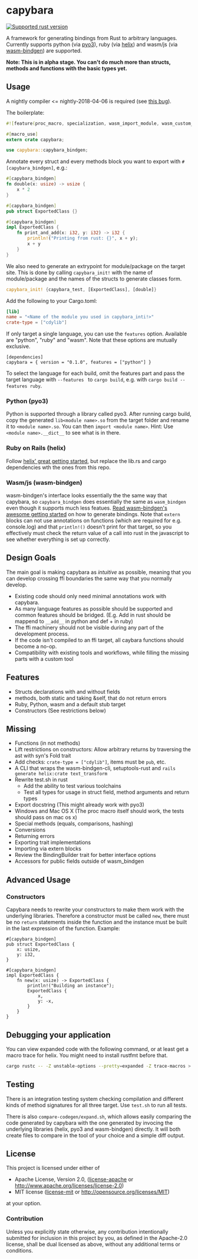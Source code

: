 # capybara

[![Supported rust version](https://img.shields.io/badge/rustc-nightly--2018--04--06-red.svg?style=flat-square)](https://github.com/rust-lang/rust/issues/49768)

A framework for generating bindings from Rust to arbitrary languages. Currently supports python (via [pyo3](https://github.com/PyO3/pyo3)), ruby
(via [helix](https://github.com/tildeio/helix)) and wasm/js (via [wasm-bindgen](https://github.com/rustwasm/wasm-bindgen)) are supported.

**Note: This is in alpha stage. You can't do much more than structs, methods and functions with the basic types yet.**

## Usage

A nightly compiler <= nightly-2018-04-06 is required (see [this bug](https://github.com/rust-lang/rust/issues/49768)).

The boilerplate:

```rust
#![feature(proc_macro, specialization, wasm_import_module, wasm_custom_section, concat_idents)]

#[macro_use]
extern crate capybara;

use capybara::capybara_bindgen;
```

Annotate every struct and every methods block you want to export with `#[capybara_bindgen]`, e.g.:

```rust
#[capybara_bindgen]
fn double(x: usize) -> usize {
    x * 2
}

#[capybara_bindgen]
pub struct ExportedClass {}

#[capybara_bindgen]
impl ExportedClass {
    fn print_and_add(x: i32, y: i32) -> i32 {
        println!("Printing from rust: {}", x + y);
        x + y
    }
}
```

We also need to generate an extrypoint for module/package on the target site. This is done by calling `capybara_init!`
with the name of module/package and the names of the structs to generate classes form.

```rust
capybara_init! {capybara_test, [ExportedClass], [double]}
```

Add the following to your Cargo.toml:

```toml
[lib]
name = "<Name of the module you used in capybara_inti!>"
crate-type = ["cdylib"]
```

If only target a single language, you can use the `features` option. Available are "python", "ruby" and "wasm".
Note that these options are mutually exclusive.

```
[dependencies]
capybara = { version = "0.1.0", features = ["python"] }
```

To select the language for each build, omit the features part and pass the target language with `--features ` to
`cargo build`, e.g. with `cargo build --features ruby`.

### Python (pyo3)

Python is supported through a library called pyo3. After running cargo build, copy the generated `lib<module name>.so` from the target folder and
rename it to `<module name>.so`. You can then `import <module name>`. Hint: Use `<module name>.__dict__` to see what
is in there.

### Ruby on Rails (helix)

Follow [helix' great getting started](https://usehelix.com/getting_started), but replace the lib.rs and cargo
dependencies wth the ones from this repo.

### Wasm/js (wasm-bindgen)

wasm-bindgen's interface looks essentially the the same way that capybara, so `capybara_bindgen` does essentially the
same as `wasm_bindgen` even though it supports much less featues.
[Read wasm-bindgen's awesome getting started](https://github.com/rustwasm/wasm-bindgen) on how to generate bindings.
Note that `extern` blocks can not use annotations on functions (which are required for e.g. console.log) and that
`println!()` doesn't print for that target, so you effectively must check the return value of a call into rust in the
javascript to see whether everything is set up correctly.

## Design Goals

The main goal is making capybara as _intuitive_ as possible, meaning that you can develop crossing ffi boundaries the same way that you normally develop.

 * Existing code should only need minimal annotations work with capybara.
 * As many language features as possible should be supported and common features should be bridged. (E.g. Add in rust should be mappend to `__add__` in python and def + in ruby)
 * The ffi machinery should not be visible during any part of the development process.
 * If the code isn't compiled to an ffi target, all caybara functions should become a no-op.
 * Compatibility with existing tools and workflows, while filling the missing parts with a custom tool

## Features

 * Structs declarations with and without fields
 * methods, both static and taking &self, that do not return errors
 * Ruby, Python, wasm and a default stub target
 * Constructors (See restrictions below)

## Missing

 * Functions (in not methods)
 * Lift restrictions on constructors: Allow arbitrary returns by traversing the ast with syn's Fold trait
 * Add checks: `crate-type = ["cdylib"]`, items must be `pub`, etc.
 * A CLI that wraps the wasm-bindgen-cli, setuptools-rust and `rails generate helix:crate text_transform`
 * Rewrite test.sh in rust
   * Add the ability to test various toolchains
   * Test all types for usage in struct field, method arguments and return types
 * Export docstring (This might already work with pyo3)
 * Windows and Mac OS X (The proc macro itself should work, the tests should pass on mac os x)
 * Special methods (equals, comparisons, hashing)
 * Conversions
 * Returning errors
 * Exporting trait implementations
 * Importing via extern blocks
 * Review the BindingBuilder trait for better interface options
 * Accessors for public fields outside of wasm_bindgen

## Advanced Usage

### Constructors

Capybara needs to rewrite your constructors to make them work with the underlying libraries. Therefore a constructor must be called `new`, there must be no `return` statements inside the function and the instance must be built in the last expression of the function. Example:

```
#[capybara_bindgen]
pub struct ExportedClass {
    x: usize,
    y: i32,
}

#[capybara_bindgen]
impl ExportedClass {
    fn new(x: usize) -> ExportedClass {
        println!("Building an instance");
        ExportedClass {
            x,
            y: -x,
        }
    }
}
```

## Debugging your application

You can view expanded code with the following command, or at least get a macro trace for helix. You might need to install rustfmt before that.

```bash
cargo rustc -- -Z unstable-options --pretty=expanded -Z trace-macros > expanded.rs; rustfmt expanded.rs
```


## Testing

There is an integration testing system checking compilation and different kinds of method signatures for all three target. Use `test.sh` to run all tests.

There is also `compare-codegen/expand.sh`, which allows easily comparing the code generated by capybara with the one generated by invocing the underlying libraries (helix, pyo3 and wasm-bindgen) directly. It will both create files to compare in the tool of your choice and a simple diff output.

## License

This project is licensed under either of

 * Apache License, Version 2.0, ([license-apache](license-apache) or
   http://www.apache.org/licenses/license-2.0)
 * MIT license ([license-mit](license-mit) or
   http://opensource.org/licenses/MIT)

at your option.

### Contribution

Unless you explicitly state otherwise, any contribution intentionally submitted
for inclusion in this project by you, as defined in the Apache-2.0 license,
shall be dual licensed as above, without any additional terms or conditions.

